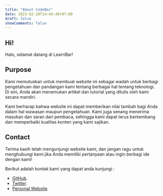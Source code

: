 ```yaml
---
title: "About CodeBar"
date: 2023-02-20T14:44:48+07:00
draft: false
showComments: false
---
```


## Hi!

Halo, selamat datang di LearnBar!

## Purpose

Kami memutuskan untuk membuat website ini sebagai wadah untuk berbagi pengetahuan dan pandangan kami tentang berbagai hal tentang teknologi. Di sini, Anda akan menemukan artikel dan tutorial yang ditulis oleh kami secara mandiri.

Kami berharap bahwa website ini dapat memberikan nilai tambah bagi Anda dalam hal wawasan maupun pengetahuan. Kami juga senang menerima masukan dan saran dari pembaca, sehingga kami dapat terus berkembang dan memperbaiki kualitas konten yang kami sajikan.

## Contact

Terima kasih telah mengunjungi website kami, dan jangan ragu untuk menghubungi kami jika Anda memiliki pertanyaan atau ingin berbagi ide dengan kami!

Berikut adalah kontak kami yang dapat anda kunjungi :
- [GitHub](https://github.com/akbarrahmatm).
- [Twitter](https://twitter.com/akbarrahmatm).
- [Personal Website](https://akbarrahmatm.my.id).